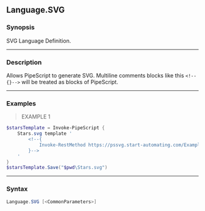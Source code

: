 Language.SVG
------------




### Synopsis
SVG Language Definition.



---


### Description

Allows PipeScript to generate SVG.
Multiline comments blocks like this ```<!--{}-->``` will be treated as blocks of PipeScript.



---


### Examples
> EXAMPLE 1

```PowerShell
$starsTemplate = Invoke-PipeScript {
    Stars.svg template '
        <!--{
            Invoke-RestMethod https://pssvg.start-automating.com/Examples/Stars.svg
        }-->
    '
}
$starsTemplate.Save("$pwd\Stars.svg")
```


---


### Syntax
```PowerShell
Language.SVG [<CommonParameters>]
```
